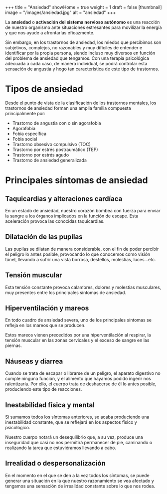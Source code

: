 +++
title = "Ansiedad"
showHome = true
weight = 1
draft = false
[thumbnail]
image = "/images/ansiedad.jpg"
alt = "ansiedad"
+++

La **ansiedad** o **activación del sistema nervioso autónomo** es una reacción de nuestro organismo ante situaciones estresantes para movilizar la energía y que nos ayude a afrontarlas eficazmente.

Sin embargo, en los trastornos de ansiedad, los miedos que percibimos son subjetivos, complejos, no razonables y muy difíciles de entender e identificar por la propia persona, siendo incluso muy diversos en función del problema de ansiedad que tengamos. Con una terapia psicológica adecuada a cada caso, de manera individual, se podrá controlar esta sensación de angustia y hogo tan característica de este tipo de trastornos.

# Tipos de ansiedad

Desde el punto de vista de la clasificación de los trastornos mentales, los trastornos de ansiedad forman una amplia familia compuesta principalmente por:

- Trastorno de angustia con o sin agorafobia
- Agorafobia
- Fobia específica
- Fobia social
- Trastorno obsesivo compulsivo (TOC)
- Trastorno por estrés postraumático (TEP)
- Trastorno por estrés agudo
- Trastorno de ansiedad generalizada

# Principales síntomas de ansiedad

## Taquicardias y alteraciones cardíaca

En un estado de ansiedad, nuestro corazón bombea con fuerza para enviar la sangre a los órganos implicados en la función de escape. Esta aceleración provoca las conocidas taquicardias.

## Dilatación de las pupilas

Las pupilas se dilatan de manera considerable, con el fin de poder percibir el peligro lo antes posible, provocando lo que conocemos como visión túnel, llevando a sufrir una vista borrosa, destellos, molestias, luces…etc.

## Tensión muscular

Esta tensión constante provoca calambres, dolores y molestias musculares, muy presentes entre los principales síntomas de ansiedad.

## Hiperventilación y mareos

En todo cuadro de ansiedad severa, uno de los principales síntomas se refleja en los mareos que se producen.

Estos mareos vienen precedidos por una hiperventilación al respirar, la tensión muscular en las zonas cervicales y el exceso de sangre en las piernas.

## Náuseas y diarrea

Cuando se trata de escapar o librarse de un peligro, el aparato digestivo no cumple ninguna función, y el alimento que hayamos podido ingerir nos ralentizaría. Por ello, el cuerpo trata de deshacerse de él lo antes posible, produciendo este tipo de reacciones.

## Inestabilidad física y mental

Si sumamos todos los síntomas anteriores, se acaba produciendo una inestabilidad constante, que se reflejará en los aspectos físico y psicológico.

Nuestro cuerpo notará un desequilibrio que, a su vez, produce una inseguridad que casi no nos permitirá permanecer de pie, caminando o realizando la tarea que estuviéramos llevando a cabo.

## Irrealidad o despersonalización

En el momento en el que se den a la vez todos los síntomas, se puede generar una situación en la que nuestro razonamiento se vea afectado y tengamos una sensación de irrealidad constante sobre lo que nos rodea.
